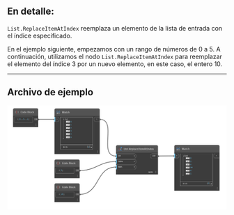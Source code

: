 ## En detalle:
`List.ReplaceItemAtIndex` reemplaza un elemento de la lista de entrada con el índice especificado.

En el ejemplo siguiente, empezamos con un rango de números de 0 a 5. A continuación, utilizamos el nodo `List.ReplaceItemAtIndex` para reemplazar el elemento del índice 3 por un nuevo elemento, en este caso, el entero 10.
___
## Archivo de ejemplo

![List.ReplaceItemAtIndex](./DSCore.List.ReplaceItemAtIndex_img.jpg)
